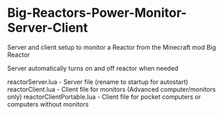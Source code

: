 # Big-Reactors-Power-Monitor-Server-Client
Server and client setup to monitor a Reactor from the Minecraft mod Big Reactor

Server automatically turns on and off reactor when needed

reactorServer.lua - Server file (rename to startup for autostart)
reactorClient.lua - Client file for monitors (Advanced computer/monitors only)
reactorClientPortable.lua - Client file for pocket computers or computers without monitors
